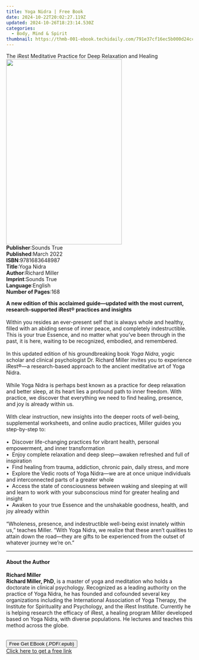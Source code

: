 ```yaml
---
title: Yoga Nidra | Free Book
date: 2024-10-22T20:02:27.119Z
updated: 2024-10-26T18:23:14.530Z
categories:
  - Body, Mind & Spirit
thumbnail: https://thmb-001-ebook.techidaily.com/791e37cf16ec5b000d24cc33b69d572506453edccc03a4325f05832323ff7f1e.jpg
---
```

<main id="book-container">
  <div class="flex flex-col">
    <div class="book-brief flex-1 py-6 px-4 sm:p-6 md:py-10 md:px-8">
      <!-- brief-->
      <div class="book-brief-main">
        The iRest Meditative Practice for Deep Relaxation and Healing
      </div>
    </div>
    <div
      class="book-meta-info flex-1 grid gap-4 col-start-1 col-end-3 row-start-1 sm:mb-6 sm:grid-cols-4 lg:gap-6 lg:col-start-2 lg:row-end-6 lg:row-span-6 lg:mb-0"
    >
      <div
        class="book-meta-info-left place-content-center mt-4 p-4 text-sm leading-6 col-start-2 col-span-2 dark:text-slate-400"
      >
        <img
          class="w-full h-500 object-cover rounded-lg sm:h-255 sm:col-span-2 lg:col-span-full"
          src="https://img-001-ebook.techidaily.com/ffa0cba22dee701f0f2dcf56269e2b658a99c6aea165272c3e5eb28c05d08b4d.jpg"
          alt=""
          width="312"
          height="500"
        />
      </div>
      <div
        class="book-meta-info-right mt-2 col-start-1 row-start-2 col-span-3 self-center"
      >
        <!-- meta data  -->
        <div class="flex flex-col px-4 md:px-8">
          <div class="flex-1">
            <strong>Publisher</strong>:<span class="px-2">Sounds True</span>
          </div>
          <div class="flex-1">
            <strong>Published</strong>:<span class="px-2">March 2022</span>
          </div>
          <div class="flex-1">
            <strong>ISBN</strong>:<span class="px-2">9781683648987</span>
          </div>
          <div class="flex-1">
            <strong>Title</strong>:<span class="px-2">Yoga Nidra</span>
          </div>
          <div class="flex-1">
            <strong>Author</strong>:<span class="px-2">Richard Miller</span>
          </div>
          <div class="flex-1">
            <strong>Imprint</strong>:<span class="px-2">Sounds True</span>
          </div>
          <div class="flex-1">
            <strong>Language</strong>:<span class="px-2">English</span>
          </div>
          <div class="flex-1">
            <strong>Number of Pages</strong>:<span class="px-2">168</span>
          </div>
        </div>
      </div>
    </div>
    <div class="book-description flex-1 py-6 px-4 sm:p-6 md:py-10 md:px-8">
      <div class="book-description-main">
        <div accordion-content="" id="description">
          <p>
            <b
              >A new edition of this acclaimed guide—updated with the most
              current, research-supported iRest® practices and insights</b
            ><br />&nbsp;<br />Within you resides an ever-present self that is
            always whole and healthy, filled with an abiding sense of inner
            peace, and completely indestructible. This is your true Essence, and
            no matter what you’ve been through in the past, it is here, waiting
            to be recognized, embodied, and remembered.<br />&nbsp;<br />In this
            updated edition of his groundbreaking book <i>Yoga Nidra</i>, yogic
            scholar and clinical psychologist Dr. Richard Miller invites you to
            experience iRest®—a research-based approach to the ancient
            meditative art of Yoga Nidra.<br />&nbsp;<br />While Yoga Nidra is
            perhaps best known as a practice for deep relaxation and better
            sleep, at its heart lies a profound path to inner freedom. With
            practice, we discover that everything we need to find healing,
            presence, and joy is already within us.<br />&nbsp;<br />With clear
            instruction, new insights into the deeper roots of well-being,
            supplemental worksheets, and online audio practices, Miller guides
            you step-by-step to:<br />&nbsp;<br />•&nbsp; Discover life-changing
            practices for vibrant health, personal empowerment, and inner
            transformation<br />•&nbsp; Enjoy complete relaxation and deep
            sleep—awaken refreshed and full of inspiration<br />•&nbsp; Find
            healing from trauma, addiction, chronic pain, daily stress, and
            more<br />•&nbsp; Explore the Vedic roots of Yoga Nidra—we are at
            once unique individuals and interconnected parts of a greater
            whole<br />•&nbsp; Access the state of consciousness between waking
            and sleeping at will and learn to work with your subconscious mind
            for greater healing and insight<br />•&nbsp; Awaken to your true
            Essence and the unshakable goodness, health, and joy already
            within<br />&nbsp;<br />“Wholeness, presence, and indestructible
            well-being exist innately within us,” teaches Miller. “With Yoga
            Nidra, we realize that these aren’t qualities to attain down the
            road—they are gifts to be experienced from the outset of whatever
            journey we’re on.”
          </p>
        </div>
        <div class="accordion-fader"></div>
      </div>
    </div>
    <div class="book-excerpts flex-1 py-6 px-4 sm:p-6 md:py-10 md:px-8">
      <!-- excerpts-->
      <div class="book-excerpts-main">
        <hr />
        <h4 class="placeholder placeholder-heading">
          <span>About the Author</span>
        </h4>
        <p></p>
        <p>
          <b>Richard Miller</b><br /><b>Richard Miller, PhD</b>, is a master of
          yoga and meditation who holds a doctorate in clinical psychology.
          Recognized as a leading authority on the practice of Yoga Nidra, he
          has founded and cofounded several key organizations including the
          International Association of Yoga Therapy, the Institute for
          Spirituality and Psychology, and the iRest Institute. Currently he is
          helping research the efficacy of iRest, a healing program Miller
          developed based on Yoga Nidra, with diverse populations. He lectures
          and teaches this method across the globe.<br />&nbsp;
        </p>
        <p></p>
      </div>
    </div>
    <div
      class="book-about-author flex-1 py-6 px-4 sm:p-6 md:py-10 md:px-8"
    ></div>
    <div class="book-free-get flex-1 py-6 px-4 sm:p-6 md:py-10 md:px-8">
      <button
        id="btn-free-get"
        class="bg-blue-500 hover:bg-blue-700 text-white font-bold py-2 px-4 rounded"
      >
        Free Get EBook (.PDF/.epub)
      </button>
      <div id="countdown-display" class="px-2 text-lg mt-2"></div>
      <a
        id="free-link"
        class="hidden bg-blue-500 hover:bg-blue-700 text-white font-bold py-2 px-4 rounded"
        href="https://www.ebooks.com/en-us/book/210761669/yoga-nidra/richard-miller/"
        target="_blank"
        >Click here to get a free link</a
      >
    </div>
    <script>
      let countdownTime = 0;
      let countdownInterval = null;
      document
        .getElementById('btn-free-get')
        .addEventListener('click', startCountdown);
      function startCountdown() {
        countdownTime = new Date().getTime() + 60000 * 3;
        countdownInterval = setInterval(updateCountdown, 1000);
        document.getElementById('btn-free-get').disabled = true;
        document
          .getElementById('btn-free-get')
          .classList.add('bg-gray-500', 'cursor-not-allowed');
      }
      function updateCountdown() {
        let currentTime = new Date().getTime();
        let timeLeft = countdownTime - currentTime;
        let secondsLeft = Math.floor(timeLeft / 1000);
        document.getElementById('countdown-display').innerHTML =
          `Remaining time: ${secondsLeft} seconds.`;
        if (secondsLeft <= 0) {
          clearInterval(countdownInterval);
          document.getElementById('btn-free-get').classList.add('hidden');
          document.getElementById('free-link').classList.remove('hidden');
          document.getElementById('countdown-display').innerHTML = '';
        }
      }
    </script>
  </div>
</main>

<ins class="adsbygoogle"
      style="display:block"
      data-ad-client="ca-pub-7571918770474297"
      data-ad-slot="8358498916"
      data-ad-format="auto"
      data-full-width-responsive="true"></ins>
    